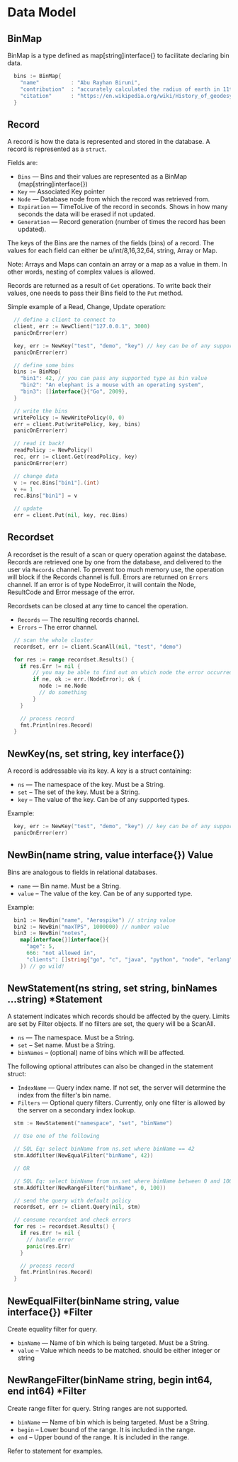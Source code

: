 # Data Model

<!--
################################################################################
binmap
################################################################################
-->
<a name="binmap"></a>

## BinMap

BinMap is a type defined as map[string]interface{} to facilitate declaring bin data.

```go
  bins := BinMap{
    "name"          : "Abu Rayhan Biruni",
    "contribution"  : "accurately calculated the radius of earth in 11th century",
    "citation"      : "https://en.wikipedia.org/wiki/History_of_geodesy#Biruni",
  }
```

<!--
################################################################################
record
################################################################################
-->
<a name="record"></a>

## Record

A record is how the data is represented and stored in the database. A record is represented as a `struct`.

Fields are:
- `Bins` — Bins and their values are represented as a BinMap (map[string]interface{})
- `Key` — Associated Key pointer
- `Node` — Database node from which the record was retrieved from.
- `Expiration` — TimeToLive of the record in seconds. Shows in how many seconds the data will be erased if not updated.
- `Generation` — Record generation (number of times the record has been updated).

The keys of the Bins are the names of the fields (bins) of a record. The values for each field can either be u/int/8,16,32,64, string, Array or Map.

Note: Arrays and Maps can contain an array or a map as a value in them. In other words, nesting of complex values is allowed.

Records are returned as a result of `Get` operations. To write back their values, one needs to pass their Bins field to the `Put` method.

Simple example of a Read, Change, Update operation:

```go
  // define a client to connect to
  client, err := NewClient("127.0.0.1", 3000)
  panicOnError(err)

  key, err := NewKey("test", "demo", "key") // key can be of any supported type
  panicOnError(err)

  // define some bins
  bins := BinMap{
    "bin1": 42, // you can pass any supported type as bin value
    "bin2": "An elephant is a mouse with an operating system",
    "bin3": []interface{}{"Go", 2009},
  }

  // write the bins
  writePolicy := NewWritePolicy(0, 0)
  err = client.Put(writePolicy, key, bins)
  panicOnError(err)

  // read it back!
  readPolicy := NewPolicy()
  rec, err := client.Get(readPolicy, key)
  panicOnError(err)

  // change data
  v := rec.Bins["bin1"].(int)
  v += 1
  rec.Bins["bin1"] = v

  // update
  err = client.Put(nil, key, rec.Bins)
```

<!--
################################################################################
recordset
################################################################################
-->
<a name="recordset"></a>

## Recordset

A recordset is the result of a scan or query operation against the database. Records are retrieved one by one from the database, and delivered to the user via `Records` channel.
To prevent too much memory use, the operation will block if the Records channel is full.
Errors are returned on `Errors` channel. If an error is of type NodeError, it will contain the Node, ResultCode and Error message of the error.

Recordsets can be closed at any time to cancel the operation.

- `Records` — The resulting records channel.
- `Errors` – The error channel.

```go
  // scan the whole cluster
  recordset, err := client.ScanAll(nil, "test", "demo")

  for res := range recordset.Results() {
    if res.Err != nil {
        // you may be able to find out on which node the error occurred
        if ne, ok := err.(NodeError); ok {
          node := ne.Node
          // do something
        }
    }

    // process record
    fmt.Println(res.Record)
  }
```

<!--
################################################################################
key
################################################################################
-->
<a name="key"></a>

## NewKey(ns, set string, key interface{})

A record is addressable via its key. A key is a struct containing:

- `ns` — The namespace of the key. Must be a String.
- `set` – The set of the key. Must be a String.
- `key` – The value of the key. Can be of any supported types.

Example:

```go
  key, err := NewKey("test", "demo", "key") // key can be of any supported type
  panicOnError(err)
```

<!--
################################################################################
bin
################################################################################
-->
<a name="bin"></a>

## NewBin(name string, value interface{}) Value

Bins are analogous to fields in relational databases.

- `name` — Bin name. Must be a String.
- `value` – The value of the key. Can be of any supported type.

Example:

```go
  bin1 := NewBin("name", "Aerospike") // string value
  bin2 := NewBin("maxTPS", 1000000) // number value
  bin3 := NewBin("notes",
    map[interface{}]interface{}{
      "age": 5,
      666: "not allowed in",
      "clients": []string{"go", "c", "java", "python", "node", "erlang"},
    }) // go wild!
```

<!--
################################################################################
statement
################################################################################
-->
<a name="statement"></a>

## NewStatement(ns string, set string, binNames ...string) *Statement

A statement indicates which records should be affected by the query. Limits are set by Filter objects. If no filters are set, the query will be a ScanAll.

- `ns`            — The namespace. Must be a String.
- `set`           – Set name. Must be a String.
- `binNames`      – (optional) name of bins which will be affected.

The following optional attributes can also be changed in the statement struct:

- `IndexName`     —  Query index name. If not set, the server will determine the index from the filter's bin name.
- `Filters`       — Optional query filters.  Currently, only one filter is allowed by the server on a secondary index lookup.

```go
  stm := NewStatement("namespace", "set", "binName")

  // Use one of the following

  // SQL Eq: select binName from ns.set where binName == 42
  stm.Addfilter(NewEqualFilter("binName", 42))

  // OR

  // SQL Eq: select binName from ns.set where binName between 0 and 100
  stm.Addfilter(NewRangeFilter("binName", 0, 100))

  // send the query with default policy
  recordset, err := client.Query(nil, stm)

  // consume recordset and check errors
  for res := recordset.Results() {
    if res.Err != nil {
      // handle error
      panic(res.Err)
    }

    // process record
    fmt.Println(res.Record)
  }
```

<!--
################################################################################
filter
################################################################################
-->
<a name="filter"></a>

## NewEqualFilter(binName string, value interface{}) *Filter

Create equality filter for query.

- `binName`       — Name of bin which is being targeted. Must be a String.
- `value`         – Value which needs to be matched. should be either integer or string

## NewRangeFilter(binName string, begin int64, end int64) *Filter

Create range filter for query. String ranges are not supported.

- `binName`       — Name of bin which is being targeted. Must be a String.
- `begin`         – Lower bound of the range. It is included in the range.
- `end`           – Upper bound of the range. It is included in the range.

Refer to statement for examples.
